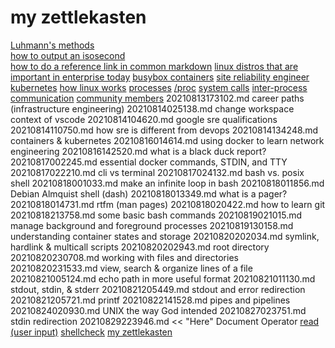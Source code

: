 # my zettlekasten
[Luhmann's methods](20210811020413.md)\
[how to output an isosecond](20210812022123.md)\
[how to do a reference link in common markdown](20210812024415.md)
[linux distros that are important in enterprise today](20210812192342.md)
[busybox containers](20210813003916.md)
[site reliability engineer](20210813014754.md)
[kubernetes](20210813015725.md)
[how linux works](20210813104317.md)
[processes](20210813115806.md)
[/proc](20210813115918.md)
[system calls](20210813120106.md)
[inter-process communication](20210813120314.md)
[community members](20210813172732.md)
20210813173102.md career paths (infrastructure engineering)
20210814025138.md change workspace context of vscode
20210814104620.md google sre qualifications
20210814110750.md how sre is different from devops
20210814134248.md containers & kubernetes
20210816014614.md using docker to learn network engineering
20210816142520.md what is a black duck report?
20210817002245.md essential docker commands, STDIN, and TTY
20210817022210.md cli vs terminal
20210817024132.md bash vs. posix shell
20210818001033.md make an infinite loop in bash
20210818011856.md Debian Almquist shell (dash)
20210818013349.md what is a pager?
20210818014731.md rtfm (man pages)
20210818020422.md how to learn git
20210818213758.md some basic bash commands
20210819021015.md manage background and foreground processes 
20210819130158.md understanding container states and storage
20210820202034.md symlink, hardlink & multicall scripts
20210820202943.md root directory
20210820230708.md working with files and directories
20210820231533.md view, search & organize lines of a file
20210821005124.md echo path in more useful format
20210821011130.md stdout, stdin, & stderr
20210821205449.md stdout and error redirection
20210821205721.md printf
20210822141528.md pipes and pipelines
20210824020930.md UNIX the way God intended
20210827023751.md stdin redirection
20210829223946.md << "Here" Document Operator
[read (user input)](20210830004726.md)
[shellcheck](20210830005857.md)
[my zettlekasten](README.md)
